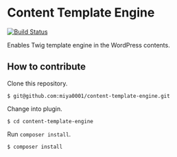 # Content Template Engine

[![Build Status](https://travis-ci.org/miya0001/content-template-engine.svg?branch=0.1.0)](https://travis-ci.org/miya0001/content-template-engine)

Enables Twig template engine in the WordPress contents.

## How to contribute

Clone this repository.

```
$ git@github.com:miya0001/content-template-engine.git
```

Change into plugin.

```
$ cd content-template-engine
```

Run `composer install`.

```
$ composer install
```
